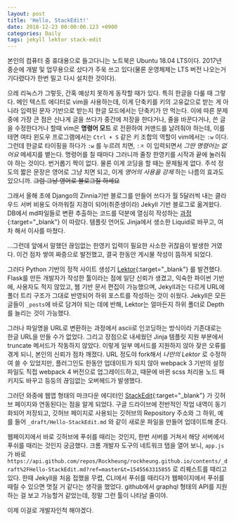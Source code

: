 ```yaml
---
layout: post
title: 'Hello, StackEdit!'
date: 2018-12-23 00:00:00.123 +0900
categories: Daily
tags: jekyll lektor stack-edit
---
```


본인의 컴퓨터 중 휴대용으로 들고다니는 노트북은 Ubuntu 18.04 LTS이다. 2017년 중순에 개발 및 업무용으로 샀다가 주욱 쓰고 있다(물론 운영체제는 LTS 버전 나오는거 기다렸다가 한번 밀고 다시 설치한 것이다).

으레 리눅스가 그렇듯, 간혹 예상치 못하게 동작할 때가 있다. 특히 한글을 다룰 때 그렇다. 메인 텍스트 에디터로 vim을 사용하는데, 이게 단축키를 키의 고유값으로 받는 게 아니라 입력된 문자 기반으로 받는지 한글 모드에서는 단축키가 안 먹는다. 이에 따른 문제 중에 가장 큰 점은 신나게 글을 쓰다가 중간에 저장을 한다거나, 줄을 바꾼다거나, 쓴 글을 수정한다거나 할때 vim은 **명령어 모드** 로 전환하여 커맨드를 날려줘야 하는데, 이를테면 여타 윈도우 프로그램에서는 `Ctrl + S` 같은 키 조합의 역할이 vim에서는 `:w` 이다. 그런데 한글로 타이핑을 하다가 `:w` 를 누르려 치면, `:ㅈ` 이 입력되면서 _그딴 명령어는 없어요_ 메세지를 뱉는다. 명령어를 칠 때마다 그러니까 줄창 한영키를 시작과 끝에 눌러줘야 하는 것이다. 번거롭기 짝이 없다. 물론 이게 코딩을 할 때는 문제될게 없다. 주석 정도의 짧은 문장은 영어로 그냥 치면 되고, 이게 _영어의 사용을 강제_ 하는 나름의 효과도 있으니까. ~~그럼 그냥 영어로 블로그질 하세요~~

그래서 올해 초에 Django의 Zinnia기반 블로그를 만들어 쓰다가 월 5달러씩 내는 클라우드 서버 비용도 아까워질 지경이 되어(취준생이라) Jekyll 기반 블로그로 옮겨왔다. DB에서 md파일들로 변환 추출하는 코드를 덕분에 열심히 작성하는 [과정](https://blog.rockheung.xyz/%EC%9D%BC%EC%83%81/2018/06/17/Django-blog-zinnia%EC%97%90%EC%84%9C-github-pages%EB%A1%9C.html){:target="\_blank"} 이 따랐다. 템플릿 언어도 Jinja에서 생소한 Liquid로 바꾸고, 여차 해서 이사를 마쳤다.

...그런데 앞에서 말했던 끊임없는 한영키 입력이 필요한 사소한 귀찮음이 발생한 거였다. 이건 점차 쌓여 짜증으로 발전했고, 결국 한동안 게시물 작성이 뜸하게 되었다.

그러다 Python 기반의 정적 사이트 생성기 [Lektor](https://www.getlektor.com/){:target="\_blank"} 를 발견했다. Flask를 만든 개발자가 작성한 툴이라는 점에 일단 신뢰가 생겼고, 익숙한 파이썬 기반에, 사용자도 적지 않았고, 웹 기반 문서 편집이 가능했으며, Jekyll과는 다르게 URL에 폴더 트리 구조가 그대로 반영되어 하위 포스트를 작성하는 것이 쉬웠다. Jekyll은 모든 글들이 `_posts`에 바로 담겨야 되는 데에 반해, Lektor는 얼마든지 하위 폴더로 Depth를 늘리는 것이 가능했다.

그러나 파일명을 URL로 변환하는 과정에서 ascii로 인코딩하는 방식이라 기존대로는 한글 URL을 만들 수가 없었다. 그리고 장점으로 내세웠던 Jinja 템플릿 지원 부분에서 truncate 메서드가 작동하지 않았다. 이렇게 일부 메서드를 지원하지 않아 잦은 오류를 겪게 되니, 본인의 신뢰가 점차 깨졌다. URL 정도야 fork해서 _나만의 Lektor_ 로 수정하여 쓸 수 있었지만, 플러그인도 한동안 업데이트가 되지 않아 webpack 3 기반의 설정 파일도 직접 webpack 4 버전으로 업그레이드하고, 때문에 바뀐 scss 처리용 노드 패키지도 바꾸고 등등의 끊임없는 오버헤드가 발생했다.

그러던 와중에 웹앱 형태의 마크다운 에디터인 [StackEdit](https://stackedit.io/){:target="\_blank"} 가 깃허브 페이지와 연동된다는 점을 알게 되었다. 구글 드라이브에 전반적인 작업 내역이 동기화되어 저장되고, 깃허브 페이지로 사용되는 깃허브의 Repository 주소와 그 하위, 예를 들어 `_draft/Hello-StackEdit.md` 와 같이 새로운 파일을 만들어 업데이트해 준다.

웹페이지에서 바로 깃허브에 푸쉬를 때리는 것인지, 한번 서버를 거쳐서 해당 서버에서 푸쉬를 때리는 것인지 궁금했다. 크롬 개발자 도구의 네트워크 탭을 열어 보니, `app.js`가 바로 `https://api.github.com/repos/Rockheung/rockheung.github.io/contents/_draft%2FHello-StackEdit.md?ref=master&t=1545563315855` 로 리퀘스트를 때리고 있다. 한때 Jekyll을 처음 접했을 무렵, CLI에서 푸쉬를 때리다가 웹페이지에서 푸쉬를 때릴 수 있으면 멋질 거 같다는 생각을 했었다. github에서 graphql 형태의 API를 지원하는 걸 보고 가능할거 같았는데, 정말 그런 툴이 나타날 줄이야.

이제 이걸로 개발자인척 해야겠다.

